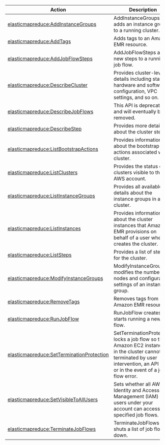 | Action | Description | Resource | Condition |
| --- | --- | --- | --- |
| [elasticmapreduce:AddInstanceGroups](http://docs.aws.amazon.com/ElasticMapReduce/latest/API/API_AddInstanceGroups.html) | AddInstanceGroups adds an instance group to a running cluster. | ??? | - |
| [elasticmapreduce:AddTags](http://docs.aws.amazon.com/ElasticMapReduce/latest/API/API_AddTags.html) | Adds tags to an Amazon EMR resource. | ??? | - |
| [elasticmapreduce:AddJobFlowSteps](http://docs.aws.amazon.com/ElasticMapReduce/latest/API/API_AddJobFlowSteps.html) | AddJobFlowSteps adds new steps to a running job flow. | ??? | - |
| [elasticmapreduce:DescribeCluster](http://docs.aws.amazon.com/ElasticMapReduce/latest/API/API_DescribeCluster.html) | Provides cluster-level details including status, hardware and software configuration, VPC settings, and so on. | ??? | - |
| [elasticmapreduce:DescribeJobFlows](http://docs.aws.amazon.com/ElasticMapReduce/latest/API/API_DescribeJobFlows.html) | This API is deprecated and will eventually be removed. | ??? | - |
| [elasticmapreduce:DescribeStep](http://docs.aws.amazon.com/ElasticMapReduce/latest/API/API_DescribeStep.html) | Provides more detail about the cluster step. | ??? | - |
| [elasticmapreduce:ListBootstrapActions](http://docs.aws.amazon.com/ElasticMapReduce/latest/API/API_ListBootstrapActions.html) | Provides information about the bootstrap actions associated with a cluster. | ??? | - |
| [elasticmapreduce:ListClusters](http://docs.aws.amazon.com/ElasticMapReduce/latest/API/API_ListClusters.html) | Provides the status of all clusters visible to this AWS account. | ??? | - |
| [elasticmapreduce:ListInstanceGroups](http://docs.aws.amazon.com/ElasticMapReduce/latest/API/API_ListInstanceGroups.html) | Provides all available details about the instance groups in a cluster. | ??? | - |
| [elasticmapreduce:ListInstances](http://docs.aws.amazon.com/ElasticMapReduce/latest/API/API_ListInstances.html) | Provides information about the cluster instances that Amazon EMR provisions on behalf of a user when it creates the cluster. | ??? | - |
| [elasticmapreduce:ListSteps](http://docs.aws.amazon.com/ElasticMapReduce/latest/API/API_ListSteps.html) | Provides a list of steps for the cluster. | ??? | - |
| [elasticmapreduce:ModifyInstanceGroups](http://docs.aws.amazon.com/ElasticMapReduce/latest/API/API_ModifyInstanceGroups.html) | ModifyInstanceGroups modifies the number of nodes and configuration settings of an instance group. | ??? | - |
| [elasticmapreduce:RemoveTags](http://docs.aws.amazon.com/ElasticMapReduce/latest/API/API_RemoveTags.html) | Removes tags from an Amazon EMR resource. | ??? | - |
| [elasticmapreduce:RunJobFlow](http://docs.aws.amazon.com/ElasticMapReduce/latest/API/API_RunJobFlow.html) | RunJobFlow creates and starts running a new job flow. | ??? | - |
| [elasticmapreduce:SetTerminationProtection](http://docs.aws.amazon.com/ElasticMapReduce/latest/API/API_SetTerminationProtection.html) | SetTerminationProtection locks a job flow so the Amazon EC2 instances in the cluster cannot be terminated by user intervention, an API call, or in the event of a job-flow error. | ??? | - |
| [elasticmapreduce:SetVisibleToAllUsers](http://docs.aws.amazon.com/ElasticMapReduce/latest/API/API_SetVisibleToAllUsers.html) | Sets whether all AWS Identity and Access Management (IAM) users under your account can access the specified job flows. | ??? | - |
| [elasticmapreduce:TerminateJobFlows](http://docs.aws.amazon.com/ElasticMapReduce/latest/API/API_TerminateJobFlows.html) | TerminateJobFlows shuts a list of job flows down. | ??? | - |
